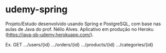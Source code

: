 # udemy-spring
Projeto/Estudo desenvolvido usando Spring e PostgreSQL, com base nas aulas de Java do prof. Nélio Alves. Aplicativo em produção no Heroku (https://java-sb-udemy.herokuapp.com/).

Ex. GET
.../users/{id}
.../orders/{id}
.../products/{id}
.../categories/{id}
